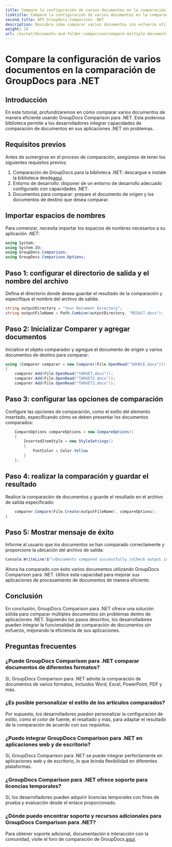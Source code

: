 ```yaml
---
title: Compare la configuración de varios documentos en la comparación de GroupDocs para .NET
linktitle: Compare la configuración de varios documentos en la comparación de GroupDocs para .NET
second_title: API GroupDocs.Comparison .NET
description: Descubra cómo comparar varios documentos sin esfuerzo utilizando GroupDocs Comparison para .NET. Siga nuestra guía paso a paso para un procesamiento de documentos sin problemas.
weight: 14
url: /es/net/documents-and-folder-comparison/compare-multiple-documents-settings-dotnet/
---
```


# Compare la configuración de varios documentos en la comparación de GroupDocs para .NET

## Introducción
En este tutorial, profundizaremos en cómo comparar varios documentos de manera eficiente usando GroupDocs Comparison para .NET. Esta poderosa biblioteca permite a los desarrolladores integrar capacidades de comparación de documentos en sus aplicaciones .NET sin problemas.
## Requisitos previos
Antes de sumergirse en el proceso de comparación, asegúrese de tener los siguientes requisitos previos:
1.  Comparación de GroupDocs para la biblioteca .NET: descargue e instale la biblioteca desde[aquí](https://releases.groupdocs.com/comparison/net/).
2. Entorno de desarrollo: disponer de un entorno de desarrollo adecuado configurado con capacidades .NET.
3. Documentos para comparar: prepare el documento de origen y los documentos de destino que desea comparar.

## Importar espacios de nombres
Para comenzar, necesita importar los espacios de nombres necesarios a su aplicación .NET:
```csharp
using System;
using System.IO;
using GroupDocs.Comparison;
using GroupDocs.Comparison.Options;
```
## Paso 1: configurar el directorio de salida y el nombre del archivo
Defina el directorio donde desea guardar el resultado de la comparación y especifique el nombre del archivo de salida:
```csharp
string outputDirectory = "Your Document Directory";
string outputFileName = Path.Combine(outputDirectory, "RESULT.docx");
```
## Paso 2: Inicializar Comparer y agregar documentos
Inicialice el objeto comparador y agregue el documento de origen y varios documentos de destino para comparar:
```csharp
using (Comparer comparer = new Comparer(File.OpenRead("SOURCE.docx")))
{
    comparer.Add(File.OpenRead("TARGET.docx"));
    comparer.Add(File.OpenRead("TARGET2.docx"));
    comparer.Add(File.OpenRead("TARGET3.docx"));
```
## Paso 3: configurar las opciones de comparación
Configure las opciones de comparación, como el estilo del elemento insertado, especificando cómo se deben presentar los documentos comparados:
```csharp
    CompareOptions compareOptions = new CompareOptions()
    {
        InsertedItemStyle = new StyleSettings()
        {
            FontColor = Color.Yellow
        }
    };
```
## Paso 4: realizar la comparación y guardar el resultado
Realice la comparación de documentos y guarde el resultado en el archivo de salida especificado:
```csharp
    comparer.Compare(File.Create(outputFileName), compareOptions);
}
```
## Paso 5: Mostrar mensaje de éxito
Informe al usuario que los documentos se han comparado correctamente y proporcione la ubicación del archivo de salida:
```csharp
Console.WriteLine($"\nDocuments compared successfully.\nCheck output in {outputDirectory}.");
```
Ahora ha comparado con éxito varios documentos utilizando GroupDocs Comparison para .NET. Utilice esta capacidad para mejorar sus aplicaciones de procesamiento de documentos de manera eficiente.

## Conclusión
En conclusión, GroupDocs Comparison para .NET ofrece una solución sólida para comparar múltiples documentos sin problemas dentro de aplicaciones .NET. Siguiendo los pasos descritos, los desarrolladores pueden integrar la funcionalidad de comparación de documentos sin esfuerzo, mejorando la eficiencia de sus aplicaciones.
## Preguntas frecuentes
### ¿Puede GroupDocs Comparison para .NET comparar documentos de diferentes formatos?
Sí, GroupDocs Comparison para .NET admite la comparación de documentos de varios formatos, incluidos Word, Excel, PowerPoint, PDF y más.
### ¿Es posible personalizar el estilo de los artículos comparados?
Por supuesto, los desarrolladores pueden personalizar la configuración de estilo, como el color de fuente, el resaltado y más, para adaptar el resultado de la comparación de acuerdo con sus requisitos.
### ¿Puedo integrar GroupDocs Comparison para .NET en aplicaciones web y de escritorio?
Sí, GroupDocs Comparison para .NET se puede integrar perfectamente en aplicaciones web y de escritorio, lo que brinda flexibilidad en diferentes plataformas.
### ¿GroupDocs Comparison para .NET ofrece soporte para licencias temporales?
Sí, los desarrolladores pueden adquirir licencias temporales con fines de prueba y evaluación desde el enlace proporcionado.
### ¿Dónde puedo encontrar soporte y recursos adicionales para GroupDocs Comparison para .NET?
 Para obtener soporte adicional, documentación e interacción con la comunidad, visite el foro de comparación de GroupDocs.[aquí](https://forum.groupdocs.com/c/comparison/12).